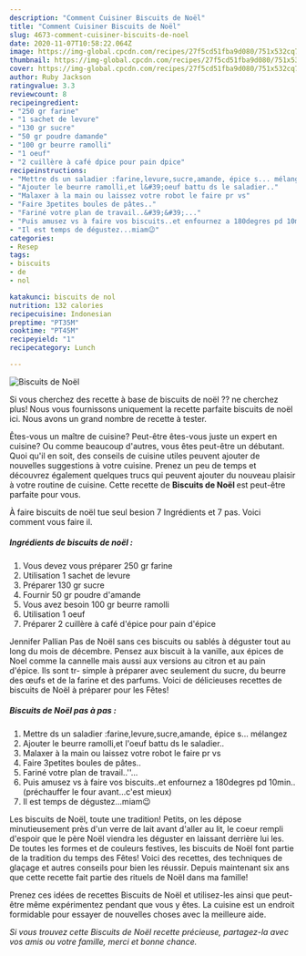 ```yaml
---
description: "Comment Cuisiner Biscuits de Noël"
title: "Comment Cuisiner Biscuits de Noël"
slug: 4673-comment-cuisiner-biscuits-de-noel
date: 2020-11-07T10:58:22.064Z
image: https://img-global.cpcdn.com/recipes/27f5cd51fba9d080/751x532cq70/biscuits-de-noel-photo-principale-de-la-recette.jpg
thumbnail: https://img-global.cpcdn.com/recipes/27f5cd51fba9d080/751x532cq70/biscuits-de-noel-photo-principale-de-la-recette.jpg
cover: https://img-global.cpcdn.com/recipes/27f5cd51fba9d080/751x532cq70/biscuits-de-noel-photo-principale-de-la-recette.jpg
author: Ruby Jackson
ratingvalue: 3.3
reviewcount: 8
recipeingredient:
- "250 gr farine"
- "1 sachet de levure"
- "130 gr sucre"
- "50 gr poudre damande"
- "100 gr beurre ramolli"
- "1 oeuf"
- "2 cuillère à café dpice pour pain dpice"
recipeinstructions:
- "Mettre ds un saladier :farine,levure,sucre,amande, épice s... mélangez"
- "Ajouter le beurre ramolli,et l&#39;oeuf battu ds le saladier.."
- "Malaxer à la main ou laissez votre robot le faire pr vs"
- "Faire 3petites boules de pâtes.."
- "Fariné votre plan de travail..&#39;&#39;..."
- "Puis amusez vs à faire vos biscuits..et enfournez a 180degres pd 10min..(préchauffer le four avant...c&#39;est mieux)"
- "Il est temps de dégustez...miam😉"
categories:
- Resep
tags:
- biscuits
- de
- nol

katakunci: biscuits de nol 
nutrition: 132 calories
recipecuisine: Indonesian
preptime: "PT35M"
cooktime: "PT45M"
recipeyield: "1"
recipecategory: Lunch

---
```



![Biscuits de Noël](https://img-global.cpcdn.com/recipes/27f5cd51fba9d080/751x532cq70/biscuits-de-noel-photo-principale-de-la-recette.jpg)

Si vous cherchez des recette à base de biscuits de noël ?? ne cherchez plus! Nous vous fournissons uniquement la recette parfaite biscuits de noël ici. Nous avons un grand nombre de recette à tester.

Êtes-vous un maître de cuisine? Peut-être êtes-vous juste un expert en cuisine? Ou comme beaucoup d'autres, vous êtes peut-être un débutant. Quoi qu'il en soit, des conseils de cuisine utiles peuvent ajouter de nouvelles suggestions à votre cuisine. Prenez un peu de temps et découvrez également quelques trucs qui peuvent ajouter du nouveau plaisir à votre routine de cuisine. Cette recette de <strong> Biscuits de Noël </strong> est peut-être parfaite pour vous.

<!--inarticleads1-->

À faire biscuits de noël tue seul besion 7 Ingrédients et 7 pas. Voici comment vous faire il.

##### Ingrédients de biscuits de noël :

1. Vous devez vous préparer 250 gr farine
1. Utilisation 1 sachet de levure
1. Préparer 130 gr sucre
1. Fournir 50 gr poudre d&#39;amande
1. Vous avez besoin 100 gr beurre ramolli
1. Utilisation 1 oeuf
1. Préparer 2 cuillère à café d&#39;épice pour pain d&#39;épice


Jennifer Pallian Pas de Noël sans ces biscuits ou sablés à déguster tout au long du mois de décembre. Pensez aux biscuit à la vanille, aux épices de Noel comme la cannelle mais aussi aux versions au citron et au pain d&#39;épice. Ils sont tr- simple à préparer avec seulement du sucre, du beurre des œufs et de la farine et des parfums. Voici de délicieuses recettes de biscuits de Noël à préparer pour les Fêtes! 

<!--inarticleads2-->

##### Biscuits de Noël pas à pas :

1. Mettre ds un saladier :farine,levure,sucre,amande, épice s... mélangez
1. Ajouter le beurre ramolli,et l&#39;oeuf battu ds le saladier..
1. Malaxer à la main ou laissez votre robot le faire pr vs
1. Faire 3petites boules de pâtes..
1. Fariné votre plan de travail..&#39;&#39;...
1. Puis amusez vs à faire vos biscuits..et enfournez a 180degres pd 10min..(préchauffer le four avant...c&#39;est mieux)
1. Il est temps de dégustez...miam😉


Les biscuits de Noël, toute une tradition! Petits, on les dépose minutieusement près d&#39;un verre de lait avant d&#39;aller au lit, le coeur rempli d&#39;espoir que le père Noël viendra les déguster en laissant derrière lui les. De toutes les formes et de couleurs festives, les biscuits de Noël font partie de la tradition du temps des Fêtes! Voici des recettes, des techniques de glaçage et autres conseils pour bien les réussir. Depuis maintenant six ans que cette recette fait partie des rituels de Noël dans ma famille! 

<!--inarticleads1-->

<p>
Prenez ces idées de recettes Biscuits de Noël et utilisez-les ainsi que peut-être même expérimentez pendant que vous y êtes. La cuisine est un endroit formidable pour essayer de nouvelles choses avec la meilleure aide.
</p>

<p>
<i>Si vous trouvez cette Biscuits de Noël recette précieuse, partagez-la avec vos amis ou votre famille, merci et bonne chance.</i>
</p>
